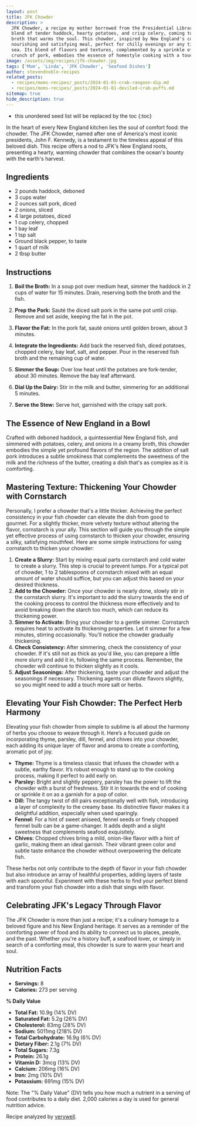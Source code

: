 ```yaml
---
layout: post
title: JFK Chowder
description: >
  JFK Chowder, a recipe my mother borrowed from the Presidential Library, is a creamy, comforting
  blend of tender haddock, hearty potatoes, and crisp celery, coming together in a rich, savory
  broth that warms the soul. This chowder, inspired by New England's culinary traditions, offers a
  nourishing and satisfying meal, perfect for chilly evenings or any time you crave a taste of the
  sea. Its blend of flavors and textures, complemented by a sprinkle of fresh herbs and the salty
  crunch of pork, embodies the essence of homestyle cooking with a touch of presidential elegance.
image: /assets/img/recipes/jfk-chowder.jpg
tags: ['Mom', 'Linda', 'JFK Chowder', 'Seafood Dishes']
author: stevendnoble-recipes
related_posts:
  - recipes/moms-recipes/_posts/2024-01-01-crab-rangoon-dip.md
  - recipes/moms-recipes/_posts/2024-01-01-deviled-crab-puffs.md
sitemap: true
hide_description: true
---
```


* this unordered seed list will be replaced by the toc
{:toc}

In the heart of every New England kitchen lies the soul of comfort food: the chowder. The JFK Chowder, named after one of America's most iconic presidents, John F. Kennedy, is a testament to the timeless appeal of this beloved dish. This recipe offers a nod to JFK's New England roots, presenting a hearty, warming chowder that combines the ocean's bounty with the earth's harvest.

## Ingredients

* 2 pounds haddock, deboned
* 3 cups water
* 2 ounces salt pork, diced
* 2 onions, sliced
* 4 large potatoes, diced
* 1 cup celery, chopped
* 1 bay leaf
* 1 tsp salt
* Ground black pepper, to taste
* 1 quart of milk
* 2 tbsp butter

## Instructions

1. **Boil the Broth:** In a soup pot over medium heat, simmer the haddock in 2 cups of water for 15 minutes. Drain, reserving both the broth and the fish.

2. **Prep the Pork:** Sauté the diced salt pork in the same pot until crisp. Remove and set aside, keeping the fat in the pot.

3. **Flavor the Fat:** In the pork fat, sauté onions until golden brown, about 3 minutes.

4. **Integrate the Ingredients:** Add back the reserved fish, diced potatoes, chopped celery, bay leaf, salt, and pepper. Pour in the reserved fish broth and the remaining cup of water.

5. **Simmer the Soup:** Over low heat until the potatoes are fork-tender, about 30 minutes. Remove the bay leaf afterward.

6. **Dial Up the Dairy:** Stir in the milk and butter, simmering for an additional 5 minutes.

7. **Serve the Stew:** Serve hot, garnished with the crispy salt pork.

## The Essence of New England in a Bowl

Crafted with deboned haddock, a quintessential New England fish, and simmered with potatoes, celery, and onions in a creamy broth, this chowder embodies the simple yet profound flavors of the region. The addition of salt pork introduces a subtle smokiness that complements the sweetness of the milk and the richness of the butter, creating a dish that's as complex as it is comforting.

## Mastering Texture: Thickening Your Chowder with Cornstarch

Personally, I prefer a chowder that's a little thicker. Achieving the perfect consistency in your fish chowder can elevate the dish from good to gourmet. For a slightly thicker, more velvety texture without altering the flavor, cornstarch is your ally. This section will guide you through the simple yet effective process of using cornstarch to thicken your chowder, ensuring a silky, satisfying mouthfeel. Here are some simple instructions for using cornstarch to thicken your chowder:

1. **Create a Slurry:** Start by mixing equal parts cornstarch and cold water to create a slurry. This step is crucial to prevent lumps. For a typical pot of chowder, 1 to 2 tablespoons of cornstarch mixed with an equal amount of water should suffice, but you can adjust this based on your desired thickness.
2. **Add to the Chowder:** Once your chowder is nearly done, slowly stir in the cornstarch slurry. It's important to add the slurry towards the end of the cooking process to control the thickness more effectively and to avoid breaking down the starch too much, which can reduce its thickening power.
3. **Simmer to Activate:** Bring your chowder to a gentle simmer. Cornstarch requires heat to activate its thickening properties. Let it simmer for a few minutes, stirring occasionally. You'll notice the chowder gradually thickening.
4. **Check Consistency:** After simmering, check the consistency of your chowder. If it's still not as thick as you'd like, you can prepare a little more slurry and add it in, following the same process. Remember, the chowder will continue to thicken slightly as it cools.
5. **Adjust Seasonings:** After thickening, taste your chowder and adjust the seasonings if necessary. Thickening agents can dilute flavors slightly, so you might need to add a touch more salt or herbs.

## Elevating Your Fish Chowder: The Perfect Herb Harmony

Elevating your fish chowder from simple to sublime is all about the harmony of herbs you choose to weave through it. Here’s a focused guide on incorporating thyme, parsley, dill, fennel, and chives into your chowder, each adding its unique layer of flavor and aroma to create a comforting, aromatic pot of joy.

* **Thyme:** Thyme is a timeless classic that infuses the chowder with a subtle, earthy flavor. It’s robust enough to stand up to the cooking process, making it perfect to add early on.
* **Parsley:** Bright and slightly peppery, parsley has the power to lift the chowder with a burst of freshness. Stir it in towards the end of cooking or sprinkle it on as a garnish for a pop of color.
* **Dill:** The tangy twist of dill pairs exceptionally well with fish, introducing a layer of complexity to the creamy base. Its distinctive flavor makes it a delightful addition, especially when used sparingly.
* **Fennel:** For a hint of sweet aniseed, fennel seeds or finely chopped fennel bulb can be a game-changer. It adds depth and a slight sweetness that complements seafood exquisitely.
* **Chives:** Chopped chives bring a mild, onion-like flavor with a hint of garlic, making them an ideal garnish. Their vibrant green color and subtle taste enhance the chowder without overpowering the delicate fish.

These herbs not only contribute to the depth of flavor in your fish chowder but also introduce an array of healthful properties, adding layers of taste with each spoonful. Experiment with these herbs to find your perfect blend and transform your fish chowder into a dish that sings with flavor.

## Celebrating JFK's Legacy Through Flavor

The JFK Chowder is more than just a recipe; it's a culinary homage to a beloved figure and his New England heritage. It serves as a reminder of the comforting power of food and its ability to connect us to places, people, and the past. Whether you're a history buff, a seafood lover, or simply in search of a comforting meal, this chowder is sure to warm your heart and soul.

## Nutrition Facts

* **Servings:** 8
* **Calories:** 273 per serving

**% Daily Value**

* **Total Fat:** 10.9g (14% DV)
* **Saturated Fat:** 5.2g (26% DV)
* **Cholesterol:** 83mg (28% DV)
* **Sodium:** 5011mg (218% DV)
* **Total Carbohydrate:** 16.9g (6% DV)
* **Dietary Fiber:** 2.1g (7% DV)
* **Total Sugars:** 7.3g
* **Protein:** 26.1g
* **Vitamin D:** 3mcg (13% DV)
* **Calcium:** 206mg (16% DV)
* **Iron:** 2mg (10% DV)
* **Potassium:** 691mg (15% DV)

Note: The "% Daily Value" (DV) tells you how much a nutrient in a serving of food contributes to a daily diet. 2,000 calories a day is used for general nutrition advice.

Recipe analyzed by <a href="https://www.verywellfit.com/recipe-nutrition-analyzer-4157076" target="_blank">verywell</a>.

<script type="application/ld+json">
{
  "@context": "http://schema.org",
  "@type": "Recipe",
  "name": "JFK Chowder",
  "image": "jfk-chowder.jpg",
  "author": {
    "@type": "Person",
    "name": "Steven D Noble"
  },
  "description": "A comforting and hearty chowder inspired by New England's culinary tradition, featuring haddock, potatoes, and celery in a creamy broth.",
  "prepTime": "PT20M",
  "cookTime": "PT50M",
  "totalTime": "PT1H10M",
  "recipeYield": "8 servings",
  "recipeCategory": "Main Course",
  "recipeCuisine": "American",
  "recipeIngredient": [
    "2 pounds haddock, deboned",
    "3 cups water",
    "2 ounces salt pork, diced",
    "2 onions, sliced",
    "4 large potatoes, diced",
    "1 cup celery, chopped",
    "1 bay leaf",
    "1 tsp salt",
    "ground black pepper, to taste",
    "1 quart of milk",
    "2 tbsp butter"
  ],
  "recipeInstructions": [
    {
      "@type": "HowToStep",
      "text": "Simmer haddock in water, sauté onions in pork fat, add potatoes, celery, and spices, and simmer. Add milk and butter before serving."
    }
  ],
  "nutrition": {
    "@type": "NutritionInformation",
    "calories": "273",
    "fatContent": "10.9g",
    "saturatedFatContent": "5.2g",
    "cholesterolContent": "83 millg",
    "sodiumContent": "5011 millg",
    "carbohydrateContent": "16.9g",
    "fiberContent": "2.1g",
    "sugarContent": "7.3g",
    "proteinContent": "26.1g"
  }
}

</script>
